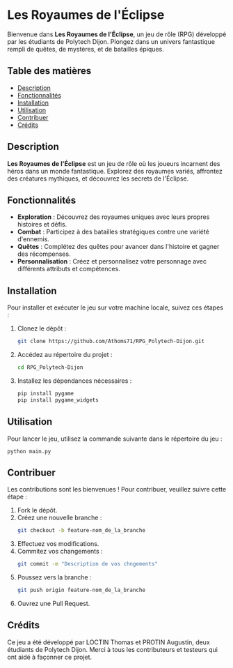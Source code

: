 # Les Royaumes de l'Éclipse

Bienvenue dans **Les Royaumes de l'Éclipse**, un jeu de rôle (RPG) développé par les étudiants de Polytech Dijon. Plongez dans un univers fantastique rempli de quêtes, de mystères, et de batailles épiques.

## Table des matières

- [Description](#description)
- [Fonctionnalités](#fonctionnalités)
- [Installation](#installation)
- [Utilisation](#utilisation)
- [Contribuer](#contribuer)
- [Crédits](#crédits)

## Description

**Les Royaumes de l'Éclipse** est un jeu de rôle où les joueurs incarnent des héros dans un monde fantastique. Explorez des royaumes variés, affrontez des créatures mythiques, et découvrez les secrets de l'Éclipse.

## Fonctionnalités

- **Exploration** : Découvrez des royaumes uniques avec leurs propres histoires et défis.
- **Combat** : Participez à des batailles stratégiques contre une variété d'ennemis.
- **Quêtes** : Complétez des quêtes pour avancer dans l'histoire et gagner des récompenses.
- **Personnalisation** : Créez et personnalisez votre personnage avec différents attributs et compétences.

## Installation

Pour installer et exécuter le jeu sur votre machine locale, suivez ces étapes :

1. Clonez le dépôt :
   ```bash
   git clone https://github.com/Athoms71/RPG_Polytech-Dijon.git
2. Accédez au répertoire du projet :
   ```bash
   cd RPG_Polytech-Dijon
3. Installez les dépendances nécessaires :
   ```bash
   pip install pygame
   pip install pygame_widgets

## Utilisation

Pour lancer le jeu, utilisez la commande suivante dans le répertoire du jeu :

    python main.py

## Contribuer

Les contributions sont les bienvenues ! Pour contribuer, veuillez suivre cette étape :

1. Fork le dépôt.
2. Créez une nouvelle branche :
    ```bash
    git checkout -b feature-nom_de_la_branche
3. Effectuez vos modifications.
4. Commitez vos changements :
    ```bash
    git commit -m "Description de vos chngements"
5. Poussez vers la branche :
    ```bash
    git push origin feature-nom_de_la_branche
5. Ouvrez une Pull Request.

## Crédits

Ce jeu a été développé par LOCTIN Thomas et PROTIN Augustin, deux étudiants de Polytech Dijon. Merci à tous les contributeurs et testeurs qui ont aidé à façonner ce projet.